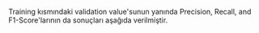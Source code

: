 Training kısmındaki validation value'sunun yanında  Precision, Recall, and F1-Score'larının da sonuçları aşağıda verilmiştir.

